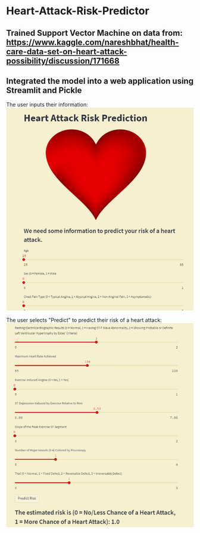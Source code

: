 # Heart-Attack-Risk-Predictor

## Trained Support Vector Machine on data from: https://www.kaggle.com/nareshbhat/health-care-data-set-on-heart-attack-possibility/discussion/171668
## Integrated the model into a web application using Streamlit and Pickle

The user inputs their information:
<img src = "Screenshot 2022-03-17 121105.png" alt="Alt text" title="title">

The user selects "Predict" to predict their risk of a heart attack:
<img src = "Screenshot 2022-03-17 121318.png" alt="Alt text" title="title">

